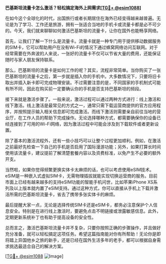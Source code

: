 **巴基斯坦流量卡怎么激活？轻松搞定海外上网需求[[TG💪+ @esim1088](https://t.me/s/esim1088)]**

在如今这个全球化的时代，出国旅行或者长期居住在海外已经变得越来越普遍。无论是为了学习、工作还是旅游，拥有一张适合当地的手机卡或流量卡都是必不可少的。今天，我们就来聊聊如何激活巴基斯坦的流量卡，让你在国外也能畅享网络。

首先，让我们了解一下什么是流量卡。流量卡就是一种专门用于提供移动数据服务的SIM卡，它可以帮助用户在没有Wi-Fi的情况下通过蜂窝网络访问互联网。对于经常需要在外奔波的人来说，一张好的流量卡不仅可以节省大量的费用，还能保证随时与家人朋友保持联系。

那么，巴基斯坦的流量卡是如何工作的呢？其实，流程非常简单。当你购买了一张巴基斯坦的流量卡之后，第一步就是插入你的手机中。大多数情况下，只要将旧卡取出并插入新卡即可完成物理安装。不过需要注意的是，不同国家的手机制式可能有所不同，因此在购买前一定要确认你的手机是否支持巴基斯坦的频段。

接下来就是激活步骤了。一般来说，激活过程可以通过两种方式进行：线上激活和线下激活。线上激活是最常见的方式之一，通常只需下载运营商提供的官方应用程序，并按照提示输入相关信息即可完成激活。而线下激活则需要亲自前往当地的营业厅，在工作人员的帮助下完成操作。无论选择哪种方式，都需要确保你的设备已经连接到了可用的Wi-Fi网络，因为激活过程中可能会涉及到下载软件或者更新设置。

除了基本的激活流程外，还有一些小技巧可以让整个过程更加顺利。例如，在激活之前最好先检查一下自己的手机是否启用了国际漫游功能；另外，如果打算长时间使用该流量卡，建议提前了解清楚套餐内容以及资费标准，以免产生不必要的额外开支。

当然啦，如果你觉得频繁更换实体卡太麻烦的话，也可以考虑使用eSIM技术。eSIM是一种嵌入式虚拟SIM卡，无需物理插拔就能实现切换运营商的服务。目前市面上已经有越来越多的支持eSIM功能的智能手机问世，比如苹果iPhone XS系列及以上版本就内置了eSIM支持。通过这种方式，你可以直接从手机上下载并激活所需的巴基斯坦流量卡，省去了携带多张实体卡的麻烦。

最后提醒大家一点，无论是选择传统SIM卡还是eSIM卡，都务必注意保护个人信息安全。特别是在进行线上激活时，要避免点击不明链接或泄露敏感信息。此外，定期更新系统补丁也有助于提高设备的安全性。

总而言之，激活巴基斯坦流量卡并不复杂，只要你按照正确的步骤操作，并且做好充分准备，就可以轻松搞定这项任务。希望这篇指南能对你有所帮助！无论你是即将踏上异国他乡之旅的新手，还是已经在国外生活多年的老手，都可以根据自身需求挑选最适合自己的解决方案。

[[TG💪+ @esim1088](https://t.me/s/esim1088) ![Image](https://i.postimg.cc/4NQfJmqS/Snipaste-2025-05-13-00-14-12.png)]